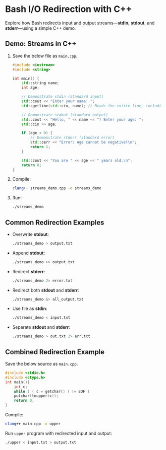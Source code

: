 # Bash I/O Redirection with C++

Explore how Bash redirects input and output streams—**stdin**, **stdout**, and **stderr**—using a simple C++ demo.

## Demo: Streams in C++

1. Save the below file as `main.cpp`.
    ```cpp
    #include <iostream>
    #include <string>

    int main() {
        std::string name;
        int age;

        // Demonstrate stdin (standard input)
        std::cout << "Enter your name: ";
        std::getline(std::cin, name); // Reads the entire line, including spaces

        // Demonstrate stdout (standard output)
        std::cout << "Hello, " << name << "! Enter your age: ";
        std::cin >> age;

        if (age < 0) {
            // Demonstrate stderr (standard error)
            std::cerr << "Error: Age cannot be negative!\n";
            return 1;
        }

        std::cout << "You are " << age << " years old.\n";
        return 0;
    }

    ```
2. Compile:
    ```bash
    clang++ streams_demo.cpp -o streams_demo
    ```
3. Run:
    ```bash
    ./streams_demo
    ```

## Common Redirection Examples

- Overwrite **stdout**:
  ```bash
  ./streams_demo > output.txt
  ```
- Append **stdout**:
  ```bash
  ./streams_demo >> output.txt
  ```
- Redirect **stderr**:
  ```bash
  ./streams_demo 2> error.txt
  ```
- Redirect both **stdout** and **stderr**:
  ```bash
  ./streams_demo &> all_output.txt
  ```
- Use file as **stdin**:
  ```bash
  ./streams_demo < input.txt
  ```
- Separate **stdout** and **stderr**:
  ```bash
  ./streams_demo > out.txt 2> err.txt
  ```

## Combined Redirection Example

Save the below source as `main.cpp`.
```cpp
#include <stdio.h>
#include <ctype.h>
int main(){
    int c;
    while ( ( c = getchar() ) != EOF )
    putchar(toupper(c));
    return 0;
}
```

Compile:
```bash
clang++ main.cpp -o upper
```
Run `upper` program with redirected input and output:
```bash
./upper < input.txt > output.txt
```
